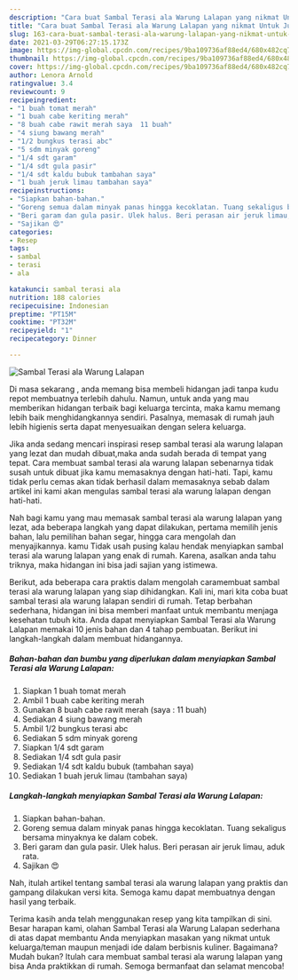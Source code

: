 ```yaml
---
description: "Cara buat Sambal Terasi ala Warung Lalapan yang nikmat Untuk Jualan"
title: "Cara buat Sambal Terasi ala Warung Lalapan yang nikmat Untuk Jualan"
slug: 163-cara-buat-sambal-terasi-ala-warung-lalapan-yang-nikmat-untuk-jualan
date: 2021-03-29T06:27:15.173Z
image: https://img-global.cpcdn.com/recipes/9ba109736af88ed4/680x482cq70/sambal-terasi-ala-warung-lalapan-foto-resep-utama.jpg
thumbnail: https://img-global.cpcdn.com/recipes/9ba109736af88ed4/680x482cq70/sambal-terasi-ala-warung-lalapan-foto-resep-utama.jpg
cover: https://img-global.cpcdn.com/recipes/9ba109736af88ed4/680x482cq70/sambal-terasi-ala-warung-lalapan-foto-resep-utama.jpg
author: Lenora Arnold
ratingvalue: 3.4
reviewcount: 9
recipeingredient:
- "1 buah tomat merah"
- "1 buah cabe keriting merah"
- "8 buah cabe rawit merah saya  11 buah"
- "4 siung bawang merah"
- "1/2 bungkus terasi abc"
- "5 sdm minyak goreng"
- "1/4 sdt garam"
- "1/4 sdt gula pasir"
- "1/4 sdt kaldu bubuk tambahan saya"
- "1 buah jeruk limau tambahan saya"
recipeinstructions:
- "Siapkan bahan-bahan."
- "Goreng semua dalam minyak panas hingga kecoklatan. Tuang sekaligus bersama minyaknya ke dalam cobek."
- "Beri garam dan gula pasir. Ulek halus. Beri perasan air jeruk limau, aduk rata."
- "Sajikan 😍"
categories:
- Resep
tags:
- sambal
- terasi
- ala

katakunci: sambal terasi ala 
nutrition: 188 calories
recipecuisine: Indonesian
preptime: "PT15M"
cooktime: "PT32M"
recipeyield: "1"
recipecategory: Dinner

---
```



![Sambal Terasi ala Warung Lalapan](https://img-global.cpcdn.com/recipes/9ba109736af88ed4/680x482cq70/sambal-terasi-ala-warung-lalapan-foto-resep-utama.jpg)

Di masa  sekarang , anda memang bisa membeli hidangan jadi tanpa kudu repot membuatnya terlebih dahulu. Namun, untuk anda yang mau memberikan hidangan terbaik bagi keluarga tercinta, maka kamu memang lebih baik menghidangkannya sendiri. Pasalnya, memasak di rumah jauh lebih higienis serta dapat menyesuaikan dengan selera keluarga.

Jika anda sedang mencari inspirasi resep sambal terasi ala warung lalapan yang lezat dan mudah dibuat,maka anda sudah berada di tempat yang tepat. Cara membuat sambal terasi ala warung lalapan  sebenarnya tidak susah untuk dibuat jika kamu memasaknya dengan hati-hati. Tapi, kamu tidak perlu cemas akan tidak berhasil dalam memasaknya 
sebab dalam artikel ini kami akan mengulas sambal terasi ala warung lalapan dengan hati-hati.  



Nah bagi kamu yang mau memasak sambal terasi ala warung lalapan yang lezat, ada beberapa langkah yang dapat dilakukan, pertama memilih jenis bahan, lalu pemilihan bahan segar, hingga cara mengolah dan menyajikannya. kamu Tidak usah pusing kalau hendak menyiapkan sambal terasi ala warung lalapan yang enak di rumah. Karena, asalkan anda  tahu triknya, maka hidangan ini bisa jadi sajian yang istimewa.

Berikut, ada beberapa cara praktis  dalam mengolah caramembuat sambal terasi ala warung lalapan yang siap dihidangkan. Kali ini, mari kita coba buat sambal terasi ala warung lalapan sendiri di rumah. Tetap berbahan sederhana, hidangan ini bisa memberi manfaat untuk membantu menjaga kesehatan tubuh kita. Anda dapat menyiapkan Sambal Terasi ala Warung Lalapan memakai 10 jenis bahan dan 4 tahap pembuatan. Berikut ini langkah-langkah dalam membuat hidangannya.

<!--inarticleads1-->

##### Bahan-bahan dan bumbu yang diperlukan dalam menyiapkan Sambal Terasi ala Warung Lalapan:

1. Siapkan 1 buah tomat merah
1. Ambil 1 buah cabe keriting merah
1. Gunakan 8 buah cabe rawit merah (saya : 11 buah)
1. Sediakan 4 siung bawang merah
1. Ambil 1/2 bungkus terasi abc
1. Sediakan 5 sdm minyak goreng
1. Siapkan 1/4 sdt garam
1. Sediakan 1/4 sdt gula pasir
1. Sediakan 1/4 sdt kaldu bubuk (tambahan saya)
1. Sediakan 1 buah jeruk limau (tambahan saya)




<!--inarticleads2-->

##### Langkah-langkah menyiapkan Sambal Terasi ala Warung Lalapan:

1. Siapkan bahan-bahan.
1. Goreng semua dalam minyak panas hingga kecoklatan. Tuang sekaligus bersama minyaknya ke dalam cobek.
1. Beri garam dan gula pasir. Ulek halus. Beri perasan air jeruk limau, aduk rata.
1. Sajikan 😍




Nah, itulah artikel tentang  sambal terasi ala warung lalapan  yang praktis dan gampang dilakukan versi kita. Semoga kamu dapat membuatnya dengan hasil yang terbaik. 

Terima kasih anda telah menggunakan resep yang kita tampilkan di sini. Besar harapan kami, olahan  Sambal Terasi ala Warung Lalapan sederhana di atas dapat membantu Anda menyiapkan masakan yang nikmat untuk keluarga/teman maupun menjadi ide dalam berbisnis kuliner. Bagaimana? Mudah bukan? Itulah cara membuat sambal terasi ala warung lalapan yang bisa Anda praktikkan di rumah. Semoga bermanfaat dan selamat mencoba!

